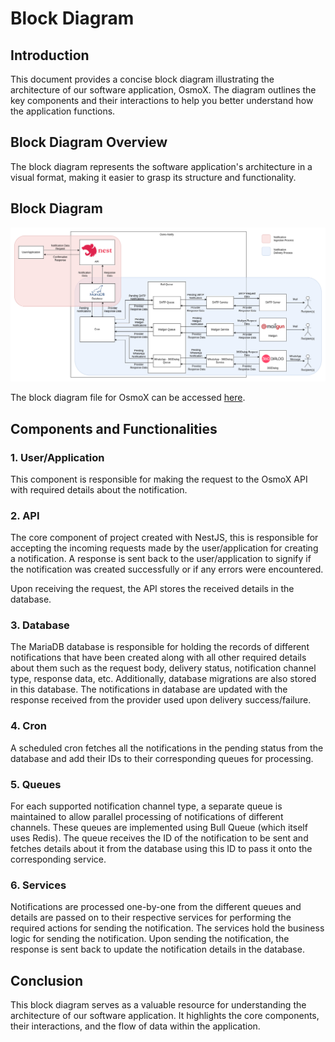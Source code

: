 # Block Diagram

## Introduction

This document provides a concise block diagram illustrating the architecture of our software application, OsmoX. The diagram outlines the key components and their interactions to help you better understand how the application functions.

## Block Diagram Overview

The block diagram represents the software application's architecture in a visual format, making it easier to grasp its structure and functionality.

## Block Diagram

![Block Diagram](./assets/OsmoX-block-diagram.png)

The block diagram file for OsmoX can be accessed [here](#./assets/OsmoX-block-diagram.drawio).

## Components and Functionalities

### 1. User/Application

This component is responsible for making the request to the OsmoX API with required details about the notification.

### 2. API

The core component of project created with NestJS, this is responsible for accepting the incoming requests made by the user/application for creating a notification. A response is sent back to the user/application to signify if the notification was created successfully or if any errors were encountered.

Upon receiving the request, the API stores the received details in the database.

### 3. Database

The MariaDB database is responsible for holding the records of different notifications that have been created along with all other required details about them such as the request body, delivery status, notification channel type, response data, etc. Additionally, database migrations are also stored in this database. The notifications in database are updated with the response received from the provider used upon delivery success/failure.

### 4. Cron

A scheduled cron fetches all the notifications in the pending status from the database and add their IDs to their corresponding queues for processing.

### 5. Queues

For each supported notification channel type, a separate queue is maintained to allow parallel processing of notifications of different channels. These queues are implemented using Bull Queue (which itself uses Redis). The queue receives the ID of the notification to be sent and fetches details about it from the database using this ID to pass it onto the corresponding service.

### 6. Services

Notifications are processed one-by-one from the different queues and details are passed on to their respective services for performing the required actions for sending the notification. The services hold the business logic for sending the notification. Upon sending the notification, the response is sent back to update the notification details in the database.

## Conclusion

This block diagram serves as a valuable resource for understanding the architecture of our software application. It highlights the core components, their interactions, and the flow of data within the application.
